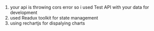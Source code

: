 1. your api is throwing cors error so i used Test API with your data for development
2. used Readux toolkit for state management
3. using rechartjs for dispalying charts
